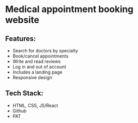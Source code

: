 # Medical appointment booking website

## Features:
- Search for doctors by specialty
- Book/cancel appointments
- Write and read reviews
- Log in and out of account
- Includes a landing page
- Responsive design

## Tech Stack:
- HTML, CSS, JS/React
- Github
- PAT